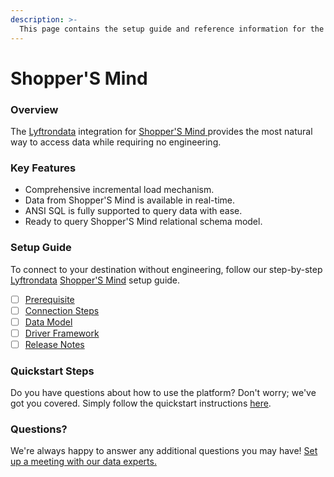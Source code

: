```yaml
---
description: >-
  This page contains the setup guide and reference information for the Shopper'S Mind source connector.
---
```


# Shopper'S Mind

### Overview

The [Lyftrondata](https://www.lyftrondata.com/) integration for [Shopper'S Mind](https://www.lyftrondata.com/integration/shopper's-mind/)[ ](https://www.lyftrondata.com/integration/shopper's-mind/)provides the most natural way to access data while requiring no engineering.

### Key Features

* Comprehensive incremental load mechanism.
* Data from Shopper'S Mind is available in real-time.&#x20;
* ANSI SQL is fully supported to query data with ease.
* Ready to query Shopper'S Mind relational schema model.

### Setup Guide

To connect to your destination without engineering, follow our step-by-step [Lyftrondata](https://www.lyftrondata.com/)  [Shopper'S Mind](https://www.lyftrondata.com/integration/shopper's-mind/) setup guide.

* [ ] [Prerequisite](../../marketing-analytics/shopper's-mind/prerequisite.md)
* [ ] [Connection Steps](../../marketing-analytics/shopper's-mind/connection-steps.md)
* [ ] [Data Model](../../marketing-analytics/shopper's-mind/data-model/)
* [ ] [Driver Framework](../../marketing-analytics/shopper's-mind/driver-framework/)
* [ ] [Release Notes](../../marketing-analytics/shopper's-mind/release-notes.md)

### Quickstart Steps

Do you have questions about how to use the platform? Don't worry; we've got you covered. Simply follow the quickstart instructions [here](../../../quickstart-steps.md).

### Questions? <a href="#questions" id="questions"></a>

We're always happy to answer any additional questions you may have! [Set up a meeting with our data experts.](https://www.lyftrondata.com/book-a-meeting/)

